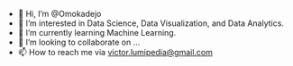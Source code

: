 - 👋 Hi, I’m @Omokadejo
- 👀 I’m interested in Data Science, Data Visualization, and Data Analytics.
- 🌱 I’m currently learning Machine Learning.
- 💞️ I’m looking to collaborate on ...
- 📫 How to reach me via victor.lumipedia@gmail.com

<!---
Omokadejo/Omokadejo is a ✨ special ✨ repository because its `README.md` (this file) appears on your GitHub profile.
You can click the Preview link to take a look at your changes.
--->

